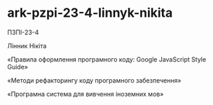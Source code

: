 # ark-pzpi-23-4-linnyk-nikita

ПЗПІ-23-4

Лінник Нікіта 

«Правила оформлення програмного коду: Google JavaScript Style Guide»

«Методи рефакторингу коду програмного забезпечення»

«Програмна система для вивчення іноземних мов»
